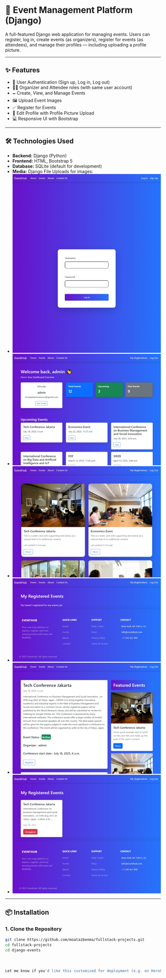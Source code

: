 # 🎉 Event Management Platform (Django)

A full-featured Django web application for managing events. Users can register, log in, create events (as organizers), register for events (as attendees), and manage their profiles — including uploading a profile picture.

---

## ✨ Features

- 🔐 User Authentication (Sign up, Log in, Log out)
- 🧑‍💼 Organizer and Attendee roles (with same user account)
- 🗕 Create, View, and Manage Events
- 🖼️ Upload Event Images
- ✅ Register for Events
- 👤 Edit Profile with Profile Picture Upload
- 💻 Responsive UI with Bootstrap

---

## 🛠️ Technologies Used

- **Backend:** Django (Python)
- **Frontend:** HTML, Bootstrap 5
- **Database:** SQLite (default for development)
- **Media:** Django File Uploads for images:
- ![Login](screenshots/login.jpeg)
- ![Dashboard](screenshots/Dashboard.jpeg)
- ![List Events](screenshots/List_Events.jpeg)
- ![Registered_Events](screenshots/Registered_Events.jpeg)
- ![Event Detail](screenshots/Event_detail.jpeg)
- ![Unregister](screenshots/Unregister.jpeg)

---

## 📦 Installation

### 1. Clone the Repository

```bash
git clone https://github.com/moatazbenma/fullstack-projects.git
cd fullstack-projects
cd django-events



Let me know if you'd like this customized for deployment (e.g. on Heroku or Render) or team collaboration.







